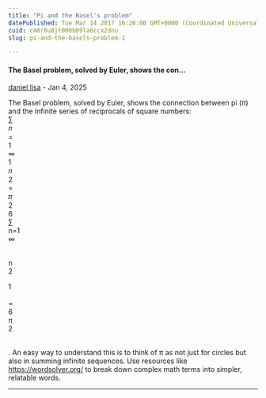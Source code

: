 ```yaml
---
title: "Pi and the Basel's problem"
datePublished: Tue Mar 14 2017 16:26:00 GMT+0000 (Coordinated Universal Time)
cuid: cm8r8u8jt000b09la6ccx2dnu
slug: pi-and-the-basels-problem-1

---
```



#### The Basel problem, solved by Euler, shows the con...
[daniel lisa](https://www.blogger.com/profile/04633866163561637973 "noreply@blogger.com") - <time datetime="2025-01-09T17:35:57.758+01:00">Jan 4, 2025</time>

  
The Basel problem, solved by Euler, shows the connection between pi (π) and the infinite series of reciprocals of square numbers:  
∑  
𝑛  
\=  
1  
∞  
1  
𝑛  
2  
\=  
𝜋  
2  
6  
∑  
n=1  
∞  
​  
  
n  
2  
  
1  
​  
\=  
6  
π  
2  
  
​  
. An easy way to understand this is to think of π as not just for circles but also in summing infinite sequences. Use resources like https://wordsolver.org/ to break down complex math terms into simpler, relatable words.
<hr />
